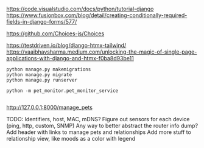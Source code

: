 https://code.visualstudio.com/docs/python/tutorial-django
https://www.fusionbox.com/blog/detail/creating-conditionally-required-fields-in-django-forms/577/


https://github.com/Choices-js/Choices


https://testdriven.io/blog/django-htmx-tailwind/
https://vaaibhavsharma.medium.com/unlocking-the-magic-of-single-page-applications-with-django-and-htmx-f0ba8d93be11


```
python manage.py makemigrations
python manage.py migrate
python manage.py runserver

python -m pet_monitor.pet_monitor_service


```


http://127.0.0.1:8000/manage_pets


TODO:
Identifiers, host, MAC, mDNS?
Figure out sensors for each device (ping, http, custom, SNMP)
Any way to better abstract the router info dump?
Add header with links to manage pets and relationships
Add more stuff to relationship view, like moods as a color with legend
